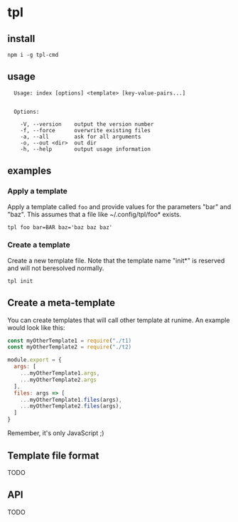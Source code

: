 # tpl

## install

`npm i -g tpl-cmd`

## usage

```shell
  Usage: index [options] <template> [key-value-pairs...]


  Options:

    -V, --version    output the version number
    -f, --force      overwrite existing files
    -a, --all        ask for all arguments
    -o, --out <dir>  out dir
    -h, --help       output usage information
```


## examples

### Apply a template

Apply a template called `foo` and provide values for the parameters "bar" and "baz".
This assumes that a file like ~/.config/tpl/foo* exists. 

`tpl foo bar=BAR baz='baz baz baz'`

### Create a template

Create a new template file. Note that the template name "init*" is reserved and will not beresolved normally.

`tpl init`


## Create a meta-template

You can create templates that will call other template at runime. An example would look like this:

```js
const myOtherTemplate1 = require("./t1)
const myOtherTemplate2 = require("./t2)

module.export = {
  args: [
    ...myOtherTemplate1.args,
    ...myOtherTemplate2.args
  ],
  files: args => [
    ...myOtherTemplate1.files(args),
    ...myOtherTemplate2.files(args),
  ]
}
```

Remember, it's only JavaScript ;)

## Template file format

TODO

## API

TODO
